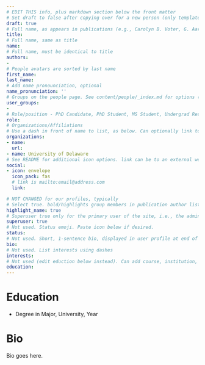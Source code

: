 ```yaml
---
# EDIT THIS info, plus markdown section below the front matter
# Set draft to false after copying over for a new person (only template/blank remains draft)
draft: true
# Full name, as appears in publications (e.g., Carolyn B. Voter, G. Aaron Alexander) 
title: 
# Full name, same as title
name: 
# Full name, must be identical to title
authors:
- 
# People avatars are sorted by last name
first_name: 
last_name: 
# Add name pronounciation, optional
name_pronunciation: ''
# Groups on the people page. See content/people/_index.md for options (e.g., Principal Investigator, Graduate Students, Undergraduate Researchers, Alumni)
user_groups:
- 
# Role/position - PhD Candidate, PhD Student, MS Student, Undergrad Researcher, etc. Not tied to other code on site, so can be descriptive.
role: 
# Organizations/Affiliations
# Use a dash in front of name to list, as below. Can optionally link to URL (use quotes), or leave as just unlinked name
organizations:
- name: 
  url:
- name: University of Delaware
# See README for additional icon options. link can be to an external website or to a document on this site (i.e., under doc/name_of_file)
social:
- icon: envelope
  icon_pack: fas
  # link is mailto:email@address.com
  link:

# NOT CHANGED for our profiles, typically
# Select true. bold/highlights group members in publication author lists
highlight_name: true
# Superuser true only for the primary user of the site, i.e., the admin. But I think ok to make all group members a superuser.
superuser: true
# Not used. Status emoji. Paste icon below if desired.
status:
# Not used. Short, 1-sentence bio, displayed in user profile at end of posts
bio:
# Not used. List interests using dashes
interests:
# Not used (edit eduction below instead). Can add course, institution, year
education:
---
```

# Education
- Degree in Major, University, Year

# Bio
Bio goes here.